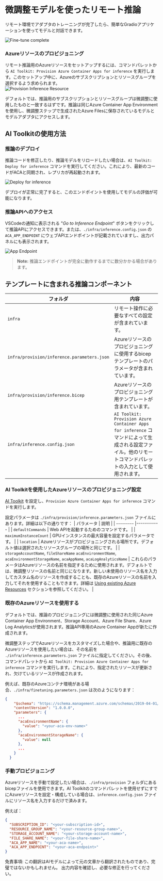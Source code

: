 # 微調整モデルを使ったリモート推論

リモート環境でアダプタのトレーニングが完了したら、簡単なGradioアプリケーションを使ってモデルと対話できます。

![Fine-tune complete](../../../../translated_images/log-finetuning-res.4b3ee593f24d3096742d09375adade22b217738cab93bc1139f224e5888a1cbf.ja.png)

### Azureリソースのプロビジョニング
リモート推論用のAzureリソースをセットアップするには、コマンドパレットから `AI Toolkit: Provision Azure Container Apps for inference` を実行します。このセットアップ中に、Azureのサブスクリプションとリソースグループを選択するよう求められます。  
![Provision Inference Resource](../../../../translated_images/command-provision-inference.b294f3ae5764ab45b83246d464ad5329b0de20cf380f75a699b4cc6b5495ca11.ja.png)
   
デフォルトでは、推論用のサブスクリプションとリソースグループは微調整に使用したものと一致するはずです。推論は同じAzure Container App Environmentを使用し、微調整ステップで生成されたAzure Filesに保存されているモデルとモデルアダプタにアクセスします。

## AI Toolkitの使用方法

### 推論のデプロイ  
推論コードを修正したり、推論モデルをリロードしたい場合は、`AI Toolkit: Deploy for inference` コマンドを実行してください。これにより、最新のコードがACAと同期され、レプリカが再起動されます。  

![Deploy for inference](../../../../translated_images/command-deploy.a2c9346bd1b7ac9b9fd49fc5e95871a974fbfd647f6c50331f8daa6e45121225.ja.png)

デプロイが正常に完了すると、このエンドポイントを使用してモデルの評価が可能になります。

### 推論APIへのアクセス

VSCodeの通知に表示される "*Go to Inference Endpoint*" ボタンをクリックして推論APIにアクセスできます。または、`./infra/inference.config.json` の `ACA_APP_ENDPOINT` にウェブAPIエンドポイントが記載されていますし、出力パネルにも表示されます。

![App Endpoint](../../../../translated_images/notification-deploy.79f6704239f7d016da3bf72b5c661961c8ddd17147fad195f6282df94d489a86.ja.png)

> **Note:** 推論エンドポイントが完全に動作するまでに数分かかる場合があります。

## テンプレートに含まれる推論コンポーネント
 
| フォルダ | 内容 |
| ------ |--------- |
| `infra` | リモート操作に必要なすべての設定が含まれています。 |
| `infra/provision/inference.parameters.json` | Azureリソースのプロビジョニングに使用するbicepテンプレートのパラメータが含まれています。 |
| `infra/provision/inference.bicep` | Azureリソースのプロビジョニング用テンプレートが含まれています。 |
| `infra/inference.config.json` | `AI Toolkit: Provision Azure Container Apps for inference` コマンドによって生成される設定ファイル。他のリモートコマンドパレットの入力として使用されます。 |

### AI Toolkitを使用したAzureリソースのプロビジョニング設定
[AI Toolkit](https://marketplace.visualstudio.com/items?itemName=ms-windows-ai-studio.windows-ai-studio) を設定し、`Provision Azure Container Apps for inference` コマンドを実行します。

設定パラメータは `./infra/provision/inference.parameters.json` ファイルにあります。詳細は以下の通りです：
| パラメータ | 説明 |
| --------- |------------ |
| `defaultCommands` | Web APIを起動するためのコマンドです。 |
| `maximumInstanceCount` | GPUインスタンスの最大容量を設定するパラメータです。 |
| `location` | Azureリソースがプロビジョニングされる場所です。デフォルト値は選択されたリソースグループの場所と同じです。 |
| `storageAccountName`, `fileShareName` `acaEnvironmentName`, `acaEnvironmentStorageName`, `acaAppName`,  `acaLogAnalyticsName` | これらのパラメータはAzureリソースの名前を指定するために使用されます。デフォルトでは、微調整リソースの名前と同じになります。新しい未使用のリソース名を入力してカスタム名のリソースを作成することも、既存のAzureリソースの名前を入力してそれを使用することもできます。詳細は [Using existing Azure Resources](../../../../md/03.Inference) セクションを参照してください。 |

### 既存のAzureリソースを使用する

デフォルトでは、推論のプロビジョニングには微調整に使用された同じAzure Container App Environment、Storage Account、Azure File Share、Azure Log Analyticsが使用されます。推論API専用のAzure Container Appが新たに作成されます。

微調整ステップでAzureリソースをカスタマイズした場合や、推論用に既存のAzureリソースを使用したい場合は、その名前を `./infra/inference.parameters.json` ファイルに指定してください。その後、コマンドパレットから `AI Toolkit: Provision Azure Container Apps for inference` コマンドを実行します。これにより、指定されたリソースが更新され、欠けているリソースが作成されます。

例えば、既存のAzureコンテナ環境がある場合、`./infra/finetuning.parameters.json` は次のようになります：

```json
{
    "$schema": "https://schema.management.azure.com/schemas/2019-04-01/deploymentParameters.json#",
    "contentVersion": "1.0.0.0",
    "parameters": {
      ...
      "acaEnvironmentName": {
        "value": "<your-aca-env-name>"
      },
      "acaEnvironmentStorageName": {
        "value": null
      },
      ...
    }
  }
```

### 手動プロビジョニング  
Azureリソースを手動で設定したい場合は、`./infra/provision` フォルダにあるbicepファイルを使用できます。AI Toolkitのコマンドパレットを使用せずにすでにAzureリソースを設定・構成している場合は、`inference.config.json` ファイルにリソース名を入力するだけで済みます。

例えば：

```json
{
  "SUBSCRIPTION_ID": "<your-subscription-id>",
  "RESOURCE_GROUP_NAME": "<your-resource-group-name>",
  "STORAGE_ACCOUNT_NAME": "<your-storage-account-name>",
  "FILE_SHARE_NAME": "<your-file-share-name>",
  "ACA_APP_NAME": "<your-aca-name>",
  "ACA_APP_ENDPOINT": "<your-aca-endpoint>"
}
```

免責事項: この翻訳はAIモデルによって元の文章から翻訳されたものであり、完璧ではないかもしれません。 出力内容を確認し、必要な修正を行ってください。